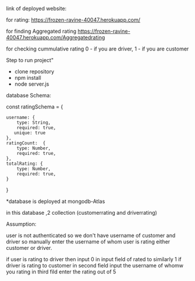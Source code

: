 link of deployed website:

for rating:
https://frozen-ravine-40047.herokuapp.com/

for finding Aggregated rating
https://frozen-ravine-40047.herokuapp.com/Aggregatedrating

for checking cummulative rating 
0 - if you are driver,
1 - if you are customer



Step to run project"
  - clone repository
  - npm install
  - node server.js
  
  
database Schema:


const ratingSchema = {

    username: {
        type: String,
        required: true,
       unique: true
    },
    ratingCount:  {
        type: Number,
        required: true,
    },
    totalRating: {
        type: Number,
        required: true,
    }
      
}

*database is deployed at mongodb-Atlas

in this database ,2 collection (customerrating and driverrating)

Assumption:

user is not authenticated so we don't have username of customer and  driver
so manually enter the username of whom user is rating either customer or driver.

if user is rating to driver then input 0 in input field of rated to similarly 1 if driver is rating to customer
in second field input the username of whomw you rating
in third fild enter the rating out of 5



